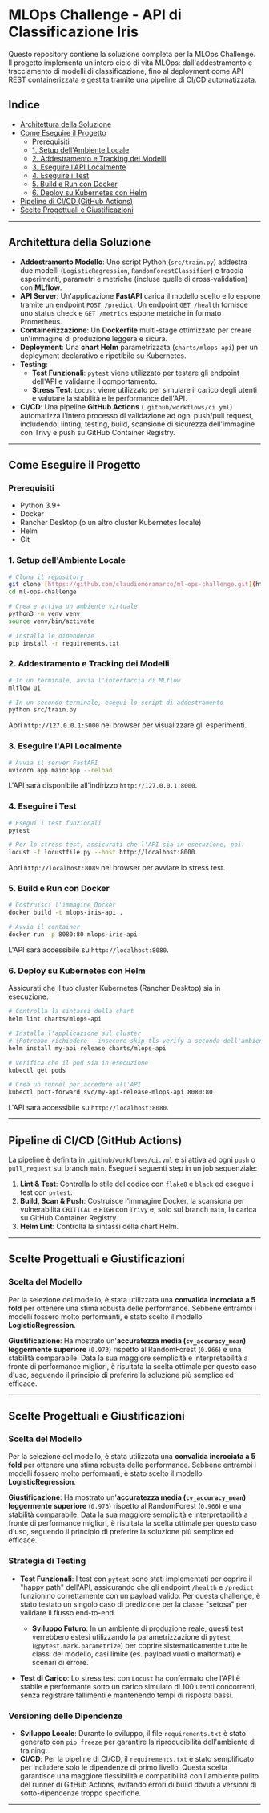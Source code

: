 # MLOps Challenge - API di Classificazione Iris

Questo repository contiene la soluzione completa per la MLOps Challenge. Il progetto implementa un intero ciclo di vita MLOps: dall'addestramento e tracciamento di modelli di classificazione, fino al deployment come API REST containerizzata e gestita tramite una pipeline di CI/CD automatizzata.

## Indice

- [Architettura della Soluzione](#architettura-della-soluzione)
- [Come Eseguire il Progetto](#come-eseguire-il-progetto)
  - [Prerequisiti](#prerequisiti)
  - [1. Setup dell'Ambiente Locale](#1-setup-dellambiente-locale)
  - [2. Addestramento e Tracking dei Modelli](#2-addestramento-e-tracking-dei-modelli)
  - [3. Eseguire l'API Localmente](#3-eseguire-lapi-localmente)
  - [4. Eseguire i Test](#4-eseguire-i-test)
  - [5. Build e Run con Docker](#5-build-e-run-con-docker)
  - [6. Deploy su Kubernetes con Helm](#6-deploy-su-kubernetes-con-helm)
- [Pipeline di CI/CD (GitHub Actions)](#pipeline-di-cicd-github-actions)
- [Scelte Progettuali e Giustificazioni](#scelte-progettuali-e-giustificazioni)

---

## Architettura della Soluzione

- **Addestramento Modello**: Uno script Python (`src/train.py`) addestra due modelli (`LogisticRegression`, `RandomForestClassifier`) e traccia esperimenti, parametri e metriche (incluse quelle di cross-validation) con **MLflow**.
- **API Server**: Un'applicazione **FastAPI** carica il modello scelto e lo espone tramite un endpoint `POST /predict`. Un endpoint `GET /health` fornisce uno status check e `GET /metrics` espone metriche in formato Prometheus.
- **Containerizzazione**: Un **Dockerfile** multi-stage ottimizzato per creare un'immagine di produzione leggera e sicura.
- **Deployment**: Una **chart Helm** parametrizzata (`charts/mlops-api`) per un deployment declarativo e ripetibile su Kubernetes.
- **Testing**:
  - **Test Funzionali**: `pytest` viene utilizzato per testare gli endpoint dell'API e validarne il comportamento.
  - **Stress Test**: `Locust` viene utilizzato per simulare il carico degli utenti e valutare la stabilità e le performance dell'API.
- **CI/CD**: Una pipeline **GitHub Actions** (`.github/workflows/ci.yml`) automatizza l'intero processo di validazione ad ogni push/pull request, includendo: linting, testing, build, scansione di sicurezza dell'immagine con Trivy e push su GitHub Container Registry.

---

## Come Eseguire il Progetto

### Prerequisiti

- Python 3.9+
- Docker
- Rancher Desktop (o un altro cluster Kubernetes locale)
- Helm
- Git

### 1. Setup dell'Ambiente Locale

```bash
# Clona il repository
git clone [https://github.com/claudiomoramarco/ml-ops-challenge.git](https://github.com/claudiomoramarco/ml-ops-challenge.git)
cd ml-ops-challenge

# Crea e attiva un ambiente virtuale
python3 -m venv venv
source venv/bin/activate

# Installa le dipendenze
pip install -r requirements.txt
```

### 2. Addestramento e Tracking dei Modelli

```bash
# In un terminale, avvia l'interfaccia di MLflow
mlflow ui

# In un secondo terminale, esegui lo script di addestramento
python src/train.py
```
Apri `http://127.0.0.1:5000` nel browser per visualizzare gli esperimenti.

### 3. Eseguire l'API Localmente

```bash
# Avvia il server FastAPI
uvicorn app.main:app --reload
```
L'API sarà disponibile all'indirizzo `http://127.0.0.1:8000`.

### 4. Eseguire i Test

```bash
# Esegui i test funzionali
pytest

# Per lo stress test, assicurati che l'API sia in esecuzione, poi:
locust -f locustfile.py --host http://localhost:8000
```
Apri `http://localhost:8089` nel browser per avviare lo stress test.

### 5. Build e Run con Docker

```bash
# Costruisci l'immagine Docker
docker build -t mlops-iris-api .

# Avvia il container
docker run -p 8080:80 mlops-iris-api
```
L'API sarà accessibile su `http://localhost:8080`.

### 6. Deploy su Kubernetes con Helm

Assicurati che il tuo cluster Kubernetes (Rancher Desktop) sia in esecuzione.

```bash
# Controlla la sintassi della chart
helm lint charts/mlops-api

# Installa l'applicazione sul cluster
# (Potrebbe richiedere --insecure-skip-tls-verify a seconda dell'ambiente)
helm install my-api-release charts/mlops-api

# Verifica che il pod sia in esecuzione
kubectl get pods

# Crea un tunnel per accedere all'API
kubectl port-forward svc/my-api-release-mlops-api 8080:80
```
L'API sarà accessibile su `http://localhost:8080`.

---

## Pipeline di CI/CD (GitHub Actions)

La pipeline è definita in `.github/workflows/ci.yml` e si attiva ad ogni `push` o `pull_request` sul branch `main`. Esegue i seguenti step in un job sequenziale:
1.  **Lint & Test**: Controlla lo stile del codice con `flake8` e `black` ed esegue i test con `pytest`.
2.  **Build, Scan & Push**: Costruisce l'immagine Docker, la scansiona per vulnerabilità `CRITICAL` e `HIGH` con `Trivy` e, solo sul branch `main`, la carica su GitHub Container Registry.
3.  **Helm Lint**: Controlla la sintassi della chart Helm.

---

## Scelte Progettuali e Giustificazioni

### Scelta del Modello

Per la selezione del modello, è stata utilizzata una **convalida incrociata a 5 fold** per ottenere una stima robusta delle performance. Sebbene entrambi i modelli fossero molto performanti, è stato scelto il modello **LogisticRegression**.

**Giustificazione**: Ha mostrato un'**accuratezza media (`cv_accuracy_mean`) leggermente superiore** (`0.973`) rispetto al RandomForest (`0.966`) e una stabilità comparabile. Data la sua maggiore semplicità e interpretabilità a fronte di performance migliori, è risultata la scelta ottimale per questo caso d'uso, seguendo il principio di preferire la soluzione più semplice ed efficace.


---

## Scelte Progettuali e Giustificazioni

### Scelta del Modello

Per la selezione del modello, è stata utilizzata una **convalida incrociata a 5 fold** per ottenere una stima robusta delle performance. Sebbene entrambi i modelli fossero molto performanti, è stato scelto il modello **LogisticRegression**.

**Giustificazione**: Ha mostrato un'**accuratezza media (`cv_accuracy_mean`) leggermente superiore** (`0.973`) rispetto al RandomForest (`0.966`) e una stabilità comparabile. Data la sua maggiore semplicità e interpretabilità a fronte di performance migliori, è risultata la scelta ottimale per questo caso d'uso, seguendo il principio di preferire la soluzione più semplice ed efficace.

### Strategia di Testing

- **Test Funzionali**: I test con `pytest` sono stati implementati per coprire il "happy path" dell'API, assicurando che gli endpoint `/health` e `/predict` funzionino correttamente con un payload valido. Per questa challenge, è stato testato un singolo caso di predizione per la classe "setosa" per validare il flusso end-to-end.
  - **Sviluppo Futuro**: In un ambiente di produzione reale, questi test verrebbero estesi utilizzando la parametrizzazione di `pytest` (`@pytest.mark.parametrize`) per coprire sistematicamente tutte le classi del modello, casi limite (es. payload vuoti o malformati) e scenari di errore.

- **Test di Carico**: Lo stress test con `Locust` ha confermato che l'API è stabile e performante sotto un carico simulato di 100 utenti concorrenti, senza registrare fallimenti e mantenendo tempi di risposta bassi.

### Versioning delle Dipendenze

- **Sviluppo Locale**: Durante lo sviluppo, il file `requirements.txt` è stato generato con `pip freeze` per garantire la riproducibilità dell'ambiente di training.
- **CI/CD**: Per la pipeline di CI/CD, il `requirements.txt` è stato semplificato per includere solo le dipendenze di primo livello. Questa scelta garantisce una maggiore flessibilità e compatibilità con l'ambiente pulito del runner di GitHub Actions, evitando errori di build dovuti a versioni di sotto-dipendenze troppo specifiche.

---